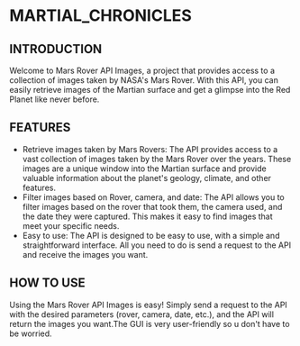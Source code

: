 # MARTIAL_CHRONICLES

## INTRODUCTION

Welcome to Mars Rover API Images, a project that provides access to a collection of images taken by NASA's Mars Rover. With this API, you can easily retrieve images of the Martian surface and get a glimpse into the Red Planet like never before.

## FEATURES

- Retrieve images taken by Mars Rovers: The API provides access to a vast collection of images taken by the Mars Rover over the years. These images are a unique window into the Martian surface and provide valuable information about the planet's geology, climate, and other features.
- Filter images based on Rover, camera, and date: The API allows you to filter images based on the rover that took them, the camera used, and the date they were captured. This makes it easy to find images that meet your specific needs.
- Easy to use: The API is designed to be easy to use, with a simple and straightforward interface. All you need to do is send a request to the API and receive the images you want.

## HOW TO USE

Using the Mars Rover API Images is easy! Simply send a request to the API with the desired parameters (rover, camera, date, etc.), and the API will return the images you want.The GUI is very user-friendly so u don't have to be worried.





